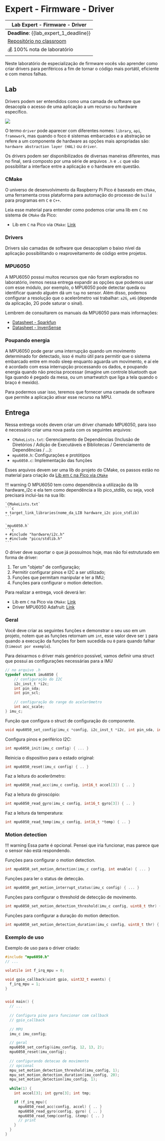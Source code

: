 # Expert - Firmware - Driver

| Lab Expert - Firmware - Driver                         |
|--------------------------------------------------------|
| **Deadline**: {{lab_expert_1_deadline}}                |
| [Repositório no classroom]({{lab_expert_1_classroom}}) |
| 💰 100% nota de laboratório                            |

Neste laboratório de especialização de firmware vocês vão aprender como criar drivers para periféricos a fim de tornar o código mais portátil, eficiente e com menos falhas.

## Lab

Drivers podem ser entendidos como uma camada de software que desacopla o acesso de uma aplicação a um recurso ou hardware específico.

![](imgs-firmware/driver-layers.png)

O termo `driver` pode aparecer com diferentes nomes: `library`, `api`, `framework`, mas quando o foco é sistemas embarcados e a abstração se refere a um componente de hardware as opções mais apropriadas são: `hardware abstraction layer (HAL)` ou `driver`.

Os drivers podem ser disponibilizados de diversas maneiras diferentes, mas no final, será composto por uma série de arquivos `.h` e `.c` que vão possibilitar a interface entre a aplicação e o hardware em questão.

### CMake

O universo de desenvolvimento da Raspberry Pi Pico é baseado em `CMake`, uma ferramenta cross plataforma para automação do processo de `build` para programas em `C` e `C++`.

Leia esse material para entender como podemos criar uma lib em `C` no sistema de `CMake` da Pico:

- Lib em `C` na Pico via `CMake`:  [Link](https://community.element14.com/products/raspberry-pi/b/blog/posts/raspberry-pico-and-cmake---create-your-own-c-lib-with-header-files)

### Drivers

Drivers são camadas de software que desacoplam o baixo nível da aplicação possibilitando o reaproveitamento de código entre projetos.

### MPU6050

A MPU6050 possui muitos recursos que não foram explorados no laboratório, iremos nessa entrega expandir as opções que podemos usar com esse módulo, por exemplo, o MPU6050 pode detectar queda ou identificar quando alguém dá um `tap` no sensor. Além disso, podemos configurar a resolução que o acelerômetro vai trabalhar: `±2G`, `±4G` (depende da aplicação, 2G pode saturar o sinal).

Lembrem de consultarem os manuais da MPU6050 para mais informações:

- [Datasheet - Sparkfun](https://cdn.sparkfun.com/datasheets/Sensors/Accelerometers/RM-MPU-6000A.pdf)
- [Datasheet - InvenSense](https://invensense.tdk.com/wp-content/uploads/2015/02/MPU-6000-Datasheet1.pdf)

### Poupando energia

A MPU6050 pode gerar uma interrupção quando um movimento determinado for detectado, isso é muito útil para permitir que o sistema embarcado entre em modo sleep enquanto aguarda um movimento, e aí ele é acordado com essa interrupção processando os dados, e poupando energia quando não precisa processar (imagine um controle bluetooth que liga quando é pegado da mesa, ou um smartwatch que liga a tela quando o braço é mexido).

Para podermos usar isso, teremos que fornecer uma camada de software que permite a aplicação ativar esse recurso na MPU.

## Entrega

Nessa entrega vocês devem criar um driver chamado MPU6050, para isso é necessário criar uma nova pasta com os seguintes arquivos:

- `CMakeLists.txt`: Gerenciamento de Dependências (Inclusão de Diretórios / Adição de Executáveis e Bibliotecas / Gerenciamento de Dependências / ...):
- `mpu6050.h`: Configurações e protótipos
- `mpu6050.c`: Implementação das funções

Esses arquivos devem ser uma lib do projeto do CMake, os passos estão no material para criação da [Lib em `C` na Pico via `CMake`](https://community.element14.com/products/raspberry-pi/b/blog/posts/raspberry-pico-and-cmake---create-your-own-c-lib-with-header-files)

!!! warning
	O MPU6050 tem como dependência a utilização da lib hardware_i2c e ela tem como dependência a lib pico_stdlib, ou seja, você precisará inclui-las na sua lib:

	`CMakeLists.txt`
	```c
	+ target_link_libraries(nome_da_LIB hardware_i2c pico_stdlib)
	```	

	`mpu6050.h`
	```c
	+ #include "hardware/i2c.h"
	+ #include "pico/stdlib.h"
	```	


O driver deve suportar o que já possuímos hoje, mas não foi estruturado em forma de driver:

1. Ter um "objeto" de configuração;
2. Permitir configurar pinos e I2C a ser utilizado;
3. Funções que permitam manipular e ler a IMU;
4. Funções para configurar o motion detection.

Para realizar a entrega, você deverá ler:

- Lib em `C` na Pico via `CMake`: [Link](https://community.element14.com/products/raspberry-pi/b/blog/posts/raspberry-pico-and-cmake---create-your-own-c-lib-with-header-files)
- Driver MPU6050 Adafruit: [Link](https://github.com/adafruit/Adafruit_MPU6050/blob/88b3f5983771ed6efc6c048b2c49c77ed1d417f2/Adafruit_MPU6050.cpp#L416)

### Geral

Você deve criar as seguintes funções e demonstrar o seu uso em um projeto, notem que as funções retornam um `int`, esse valor deve ser `1` para quando a execução da funções for bem sucedida ou `0` para quando falhar (`timeout por exemplo`).  

Para deixarmos o driver mais genérico possível, vamos definir uma struct que possui as configurações necessárias para a IMU

```c
// no arquivo .h
typedef struct imu6050 {
    // configuração do I2C
    i2c_inst_t *i2c;
    int pin_sda;
    int pin_scl;
 
    // configuração do range do acelerômetro
    int acc_scale;
} imu_c;
```

Função que configura o struct de configuração do componente.

```c
void mpu6050_set_config(imu_c *config, i2c_inst_t *i2c, int pin_sda, int pin_scl, int acc_scale) { ... } 
```

Configura pinos e periférico I2C:

```c
int mpu6050_init(imu_c config) { ... } 
```

Reinicia o dispositivo para o estado original:

```c
int mpu6050_reset(imu_c config) { .. }
```

Faz a leitura do acelerômetro:

```c
int mpu6050_read_acc(imu_c config, int16_t accel[3]) { .. }
```

Faz a leitura do giroscópio:

```c
int mpu6050_read_gyro(imu_c config, int16_t gyro[3]) { .. }
```

Faz a leitura da temperatura:

```c
int mpu6050_read_temp(imu_c config, int16_t *temp) { .. }
```

### Motion detection

!!! warning
    Essa parte é opcional. Pensei que iria funcionar, mas parece que o sensor não está respondendo.

Funções para configurar o motion detection.

```c
int mpu6050_set_motion_detection(imu_c config, int enable) { ... }
```

Funções para ler o status de detecção.

```c
int mpu6050_get_motion_interrupt_status(imu_c config) { ... }
```

Funções para configurar o threshold de detecção de movimento.

```c
int mpu6050_set_motion_detection_threshold(imu_c config, uint8_t thr) { ... }
```

Funções para configurar a duração do motion detection.

```c
int mpu6050_set_motion_detection_duration(imu_c config, uint8_t thr) { ... }
```

### Exemplo de uso

Exemplo de uso para o driver criado:

```c
#include "mpu6050.h"
// ...

volatile int f_irq_mpu = 0;

void gpio_callback(uint gpio, uint32_t events) {
  f_irq_mpu = 1;
}


void main() {
  // ...
  
  // Configura pino para funcionar com callback
  // gpio_callback
  
  // MPU
  imu_c imu_config;

  // geral
  mpu6050_set_config(&imu_config, 12, 13, 2);
  mpu6050_reset(imu_config);
  
  // configurando detecao de movimento
  // opcional
  mpu_set_motion_detection_threshold(imu_config, 1);
  mpu_set_motion_detection_duration(imu_config, 20);
  mpu_set_motion_detection(imu_config, 1);
  
  while(1) {
    int accel[3]; int gyro[3]; int tmp;

    if (f_irq_mpu){
      mpu6050_read_acc(config, accel) { .. }
      mpu6050_read_gyro(config, gyro) { .. }
      mpu6050_read_temp(config, &temp) { .. }
      // print 
    }
  }
}
```
